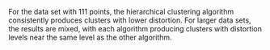 For the data set with 111 points, the hierarchical clustering algorithm consistently produces clusters with lower distortion. For larger data sets, the results are mixed, with each algorithm producing clusters with distortion levels near the same level as the other algorithm. 